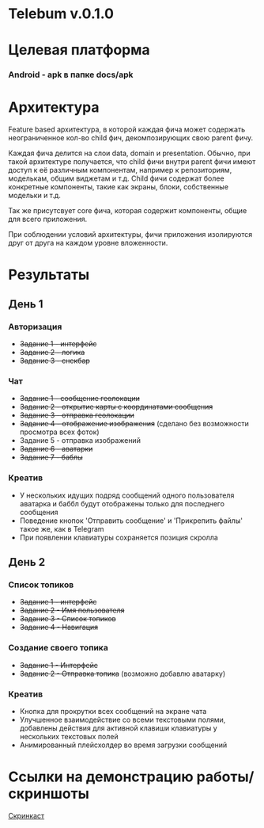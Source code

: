 # Telebum v.0.1.0

# Целевая платформа

### Android - apk в папке docs/apk

# Архитектура

Feature based архитектура, в которой каждая фича может содержать неограниченное кол-во child фич, декомпозирующих свою
parent фичу.

Каждая фича делится на слои data, domain и presentation. Обычно, при такой архитектуре получается, что child фичи внутри
parent фичи имеют доступ к её различным компонентам, например к репозиториям, моделькам, общим виджетам и т.д. Child
фичи содержат более конкретные компоненты, такие как экраны, блоки, собственные модельки и т.д.

Так же присутсвует core фича, которая содержит компоненты, общие для всего приложения.

При соблюдении условий архитектуры, фичи приложения изолируются друг от друга на каждом уровне вложенности.

# Результаты

## День 1

### Авторизация

- ~~Задание 1 - интерфейс~~
- ~~Задание 2 - логика~~
- ~~Задание 3 - снекбар~~

### Чат

- ~~Задание 1 - сообщение геолокации~~
- ~~Задание 2 - открытие карты с координатами сообщения~~
- ~~Задание 3 - отправка геолокации~~
- ~~Задание 4 - отображение изображения~~ (сделано без возможности просмотра всех фоток)
- Задание 5 - отправка изображений
- ~~Задание 6 - аватарки~~
- ~~Задание 7 - баблы~~

### Креатив

- У нескольких идущих подряд сообщений одного пользователя аватарка и баббл будут отображены только для последнего
  сообщения
- Поведение кнопок 'Отправить сообщение' и 'Прикрепить файлы' такое же, как в Telegram
- При появлении клавиатуры сохраняется позиция скролла

## День 2

### Список топиков

- ~~Задание 1 - интерфейс~~
- ~~Задание 2 - Имя пользователя~~
- ~~Задание 3 - Список топиков~~
- ~~Задание 4 - Навигация~~

### Создание своего топика

- ~~Задание 1 - Интерфейс~~
- ~~Задание 2 - Отправка топика~~ (возможно добавлю аватарку)

### Креатив

- Кнопка для прокрутки всех сообщений на экране чата
- Улучшенное взаимодействие со всеми текстовыми полями, добавлены действия для активной клавиши клавиатуры у нескольких
  текстовых полей
- Анимированный плейсхолдер во время загрузки сообщений

# Ссылки на демонстрацию работы/скриншоты

[Скринкаст](https://drive.google.com/file/d/1QGGO8MLE4KhealqQEmGQBgbH6zr53Rng/view)
